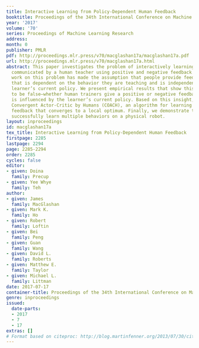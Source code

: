 ```yaml
---
title: Interactive Learning from Policy-Dependent Human Feedback
booktitle: Proceedings of the 34th International Conference on Machine Learning
year: '2017'
volume: '70'
series: Proceedings of Machine Learning Research
address: 
month: 0
publisher: PMLR
pdf: http://proceedings.mlr.press/v70/macglashan17a/macglashan17a.pdf
url: http://proceedings.mlr.press/v70/macglashan17a.html
abstract: This paper investigates the problem of interactively learning behaviors
  communicated by a human teacher using positive and negative feedback. Much previous
  work on this problem has made the assumption that people provide feedback for decisions
  that is dependent on the behavior they are teaching and is independent from the
  learner’s current policy. We present empirical results that show this assumption
  to be false—whether human trainers give a positive or negative feedback for a decision
  is influenced by the learner’s current policy. Based on this insight, we introduce
  Convergent Actor-Critic by Humans (COACH), an algorithm for learning from policy-dependent
  feedback that converges to a local optimum. Finally, we demonstrate that COACH can
  successfully learn multiple behaviors on a physical robot.
layout: inproceedings
id: macglashan17a
tex_title: Interactive Learning from Policy-Dependent Human Feedback
firstpage: 2285
lastpage: 2294
page: 2285-2294
order: 2285
cycles: false
editor:
- given: Doina
  family: Precup
- given: Yee Whye
  family: Teh
author:
- given: James
  family: MacGlashan
- given: Mark K.
  family: Ho
- given: Robert
  family: Loftin
- given: Bei
  family: Peng
- given: Guan
  family: Wang
- given: David L.
  family: Roberts
- given: Matthew E.
  family: Taylor
- given: Michael L.
  family: Littman
date: 2017-07-17
container-title: Proceedings of the 34th International Conference on Machine Learning
genre: inproceedings
issued:
  date-parts:
  - 2017
  - 7
  - 17
extras: []
# Format based on citeproc: http://blog.martinfenner.org/2013/07/30/citeproc-yaml-for-bibliographies/
---
```

